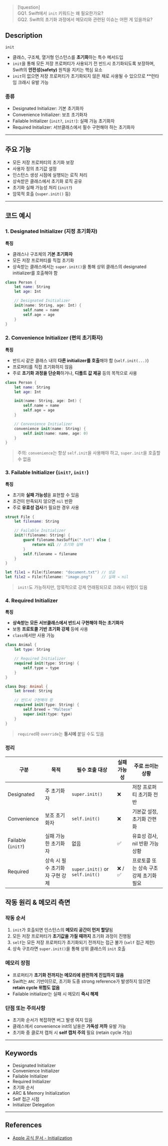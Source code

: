 

> [!question]  
> GQ1. Swift에서 `init` 키워드는 왜 필요한가요?  
> GQ2. Swift의 초기화 과정에서 메모리와 관련된 이슈는 어떤 게 있을까요?

## Description

`init`
- 클래스, 구조체, 열거형 인스턴스를 **초기화**하는 특수 메서드입
- `init`을 통해 모든 저장 프로퍼티가 사용되기 전 반드시 초기화되도록 보장하며, Swift의 **안전성(safety)** 원칙을 지키는 핵심 요소
- `init`이 없으면 저장 프로퍼티가 초기화되지 않은 채로 사용될 수 있으므로 **런타임 크래시 유발 가능
### 종류

- Designated Initializer: 기본 초기화자
- Convenience Initializer: 보조 초기화자
- Failable Initializer (`init?`, `init!`): 실패 가능 초기화자
- Required Initializer: 서브클래스에서 필수 구현해야 하는 초기화자

---

## 주요 기능

- 모든 저장 프로퍼티의 초기화 보장
- 사용자 정의 초기값 설정
- 인스턴스 생성 시점에 실행되는 로직 처리
- 상속받은 클래스에서 초기화 로직 공유
- 초기화 실패 가능성 처리 (`init?`)
- 암묵적 호출 (`super.init()` 등)

---

## 코드 예시
### 1. Designated Initializer (지정 초기화자)

**특징**
- 클래스나 구조체의 **기본 초기화자**
- 모든 저장 프로퍼티를 직접 초기화
- 상속받는 클래스에서는 `super.init()`을 통해 상위 클래스의 designated initializer를 호출해야 함

```swift
class Person {
    let name: String
    let age: Int

    // Designated Initializer
    init(name: String, age: Int) {
        self.name = name
        self.age = age
    }
}
```

### 2. Convenience Initializer (편의 초기화자)

**특징**
- 반드시 같은 클래스 내의 **다른 initializer를 호출**해야 함 (`self.init(...)`)
- 프로퍼티를 직접 초기화하지 않음
- 주로 **초기화 과정을 단순화**하거나, **디폴트 값 제공** 등의 목적으로 사용

```swift
class Person {
    let name: String
    let age: Int

    init(name: String, age: Int) {
        self.name = name
        self.age = age
    }

    // Convenience Initializer
    convenience init(name: String) {
        self.init(name: name, age: 0)
    }
}
```
>  주의: `convenience`는 항상 `self.init`을 사용해야 하고, `super.init`을 호출할 수 없음


### 3. Failable Initializer (`init?`, `init!`)

**특징**
- 초기화 **실패 가능성**을 표현할 수 있음
- 조건이 만족되지 않으면 `nil` 반환
- 주로 **유효성 검사**가 필요한 경우 사용


```swift
struct File {
    let filename: String

    // Failable Initializer
    init?(filename: String) {
        guard filename.hasSuffix(".txt") else {
            return nil // 초기화 실패
        }
        self.filename = filename
    }
}

let file1 = File(filename: "document.txt") // 성공
let file2 = File(filename: "image.png")    // 실패 → nil
```
> `init!`도 가능하지만, 암묵적으로 강제 언래핑되므로 크래시 위험이 있음

### 4.  Required Initializer

**특징**
- **상속받는 모든 서브클래스에서 반드시 구현해야 하는 초기화자**
- 보통 **프로토콜 기반 초기화 강제** 등에 사용
- `class`에서만 사용 가능

```swift
class Animal {
    let type: String

    // Required Initializer
    required init(type: String) {
        self.type = type
    }
}

class Dog: Animal {
    let breed: String

    // 반드시 구현해야 함
    required init(type: String) {
        self.breed = "Maltese"
        super.init(type: type)
    }
}
```
> `required`와 `override`는 **동시에** 붙일 수도 있음

### 정리

|구분|목적|필수 호출 대상|실패 가능성|주로 쓰이는 상황|
|---|---|---|---|---|
|Designated|주 초기화자|`super.init()`|❌|저장 프로퍼티 초기화 전반|
|Convenience|보조 초기화자|`self.init()`|❌|기본값 설정, 초기화 간편화|
|Failable (`init?`)|실패 가능한 초기화자|없음|✅|유효성 검사, nil 반환 가능 상황|
|Required|상속 시 필수 초기화자 구현 강제|`super.init()` or `self.init()`|❌ / ✅|프로토콜 또는 상속 구조 강제 초기화 필요|

## 작동 원리 & 메모리 측면

### 작동 순서
1. `init`가 호출되면 인스턴스의 **메모리 공간이 먼저 할당**됨
2. 모든 저장 프로퍼티가 **초기값을 가질 때까지** 초기화 과정이 진행됨
3. `self`는 모든 저장 프로퍼티가 초기화되기 전까지는 접근 불가 (`self` 접근 제한)
4. 상속 구조라면 `super.init()`을 통해 상위 클래스의 `init` 호출

### 메모리 장점

- 프로퍼티가 **초기화 전까지는 메모리에 완전하게 진입하지 않음**
- Swift는 `ARC` 기반이므로, 초기화 도중 strong reference가 발생하지 않으면 **retain cycle 위험도 없음**
- Failable initializer는 실패 시 메모리 **즉시 해제**

### 단점 또는 주의사항

- 초기화 순서가 복잡하면 버그 발생 여지 있음
- 클래스에서 convenience init의 남용은 **가독성 저하** 유발 가능
- 초기화 중 클로저 캡처 시 **self 캡처 주의** 필요 (retain cycle 가능)

---

## Keywords

- Designated Initializer
- Convenience Initializer
- Failable Initializer
- Required Initializer
- 초기화 순서
- ARC & Memory Initialization
- Self 접근 시점
- Initializer Delegation

---

## References
- [Apple 공식 문서 - Initialization](https://developer.apple.com/documentation/swift/initialization)